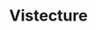 ---
title:      "Vistecture"
ring:       assess
quadrant:   tools
tags:       [documentation, architecture]
featured:   false
---
